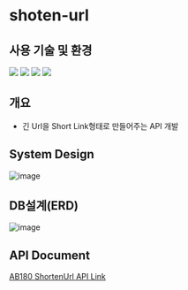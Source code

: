 # shoten-url

## 사용 기술 및 환경

<img src="https://img.shields.io/badge/Spring Boot-6DB33F?style=plastic&logo=Springboot&logoColor=white"/> <img src="https://img.shields.io/badge/MySql-4479A1?style=plastic&logo=MySql&logoColor=white"> <img src="https://img.shields.io/badge/JAVA11-F7901E?style=plastic&logo=Java&logoColor=white"/> <img src="https://img.shields.io/badge/Redis-DC382D?style=plastic&logo=Redis&logoColor=white"/>

## 개요
- 긴 Url을 Short Link형태로 만들어주는 API 개발

## System Design
![image](https://user-images.githubusercontent.com/73684562/190848511-cc50f0e3-76f9-443e-b016-883aa3c6f742.png)


## DB설계(ERD)
![image](https://user-images.githubusercontent.com/73684562/190848517-d7489e9d-78d9-430f-a2ef-e0a30a9f12d7.png)

## API Document
[AB180 ShortenUrl API Link](https://documenter.getpostman.com/view/20884244/2s7YmonTiQ)

